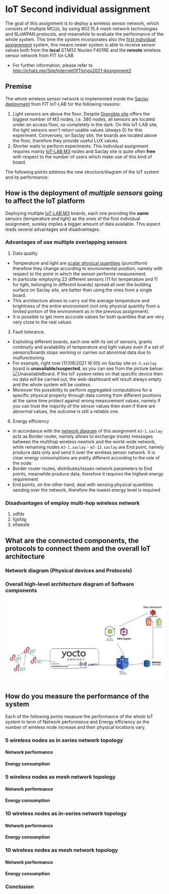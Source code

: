 # IoT Second individual assignment
The goal of this assignment is to deploy a wireless sensor network, which consists of multiple MCUs, by using 802.15.4 mesh network technologies and 6LoWPAN  protocols, and meanwhile to evaluate the performance of the whole system. This time the system incorporates also the [first individual assignement](./../FirstAssignment) system, this means newer system is able to receive sensor values both from the **local** STM32 Nucleo F401RE and the **remote** wireless sensor network from FIT Iot-LAB

- For further information, please refer to http://ichatz.me/Site/InternetOfThings2021-Assignment2

## Premise
The whole wireless sensor network is implemented inside the [Saclay deployment](https://www.iot-lab.info/docs/deployment/saclay/) from FIT IoT-LAB for the following reasons:
1. Light sensors are above the floor. Despite [Grenoble site](https://www.iot-lab.info/docs/deployment/grenoble/) offers the biggest number of M3 nodes, i.e. 380 nodes, all sensors are located under an access floor, so completely in the dark. On this IoT-LAB site, the light sensors won't return usable values (always 0) for this experiment. Conversely, on Saclay site, the boards are located above the floor, therefore they provide useful LUX values.
2. Shorter waits to perform experiments. This individual assignment requires mainly [IoT-LAB M3](https://www.iot-lab.info/docs/boards/iot-lab-m3/) nodes and  Saclay site is quite often **free** with respect to the number of users which make use of this kind of board.
 
The following points address the new structure/diagram of the IoT system and its performance:

## How is the deployment of ***multiple sensors*** going to affect the IoT platform
Deploying multiple [IoT-LAB M3](https://www.iot-lab.info/docs/boards/iot-lab-m3/) boards, each one providing the **same** sensors (temperature and light) as the ones of the first individual assignment, sureley implies a bigger amount of data available. This aspect leads several advantages and disadvantages.
### Advantages of use multiple overlapping sensors
1. Data quality 
 * Temperature and light are [scalar physical quantities](https://en.wikipedia.org/wiki/Scalar_(physics)) (punctiform) therefore they change according to environmental position, namely with respect to the point in which the sensor performs measurement. 
 * In particular employing 22 different sensors (11  for temperature and 11 for light, belonging to different boards) spread all over the building surface on Saclay site, are better than using the ones from a single board.
 * This architecture allows to carry out the average temperature and brightness of the entire environment (not only physical quantity from a limited portion of the environment as in the previous assignment). 
 * It is possible to get more accurate values for both quantites that are very very close to the real values
3. Fault tolerance. 
 * Exploiting different boards, each one with its set of sensors, grants continuity and availability of temperature and light values even if a set of sensors/boards stops working or carries out abnormal data due to mulfunctioning. 
 * For example, right now (17/06/2021 16:00) on Saclay site ```m3-3.saclay``` board is **unavailable/suspected**, as you can see from the picture below: ![UnavailableBoard](Picture/M3-Saclay-Disposition2.jpg "UnavailableBoard"). If the IoT system relies on that specific device then no data will be carried out, the web-dashboard will result always empty and the whole system will be useless. 
 * Moreover the possibility to perform aggregated computations for a specific physical property through data coming from different positions at the same time protect against wrong measurement values, namely if you can trust the majority of the sensor values then even if there are abnormal values, the outcome is still a reliable one.
6. Energy efficiency
 * In accordance with the [network diagram](./README.md/###Network-diagram-(Physical-devices-and-Protocols)) of this assignment ```m3-1.saclay``` acts as Border router, namely allows to exchange (route) messages between the multihop wireless newtork and the world-wide network, while remaining nodes ```m3-1.saclay``` - ```m3-12.saclay``` are End point, namely produce data only and send it over the wireless sensor network. It is clear energy consumptions are pretty different according to the role of the node: 
 * Border router routes, distributes/issues network parameters to End points, meanwhile produce data, therefore it requires the highest energy requirement
 * End points, on the other hand, deal with sensing physical quantities sending over the network, therefore the lowest energy level is required 
### Disadvantages of employ multi-hop wireless network
1. sdfds
2. fgsfdg
3. efwesfe

## What are the connected components, the protocols to connect them and the overall IoT architecture
### Network diagram (Physical devices and Protocols)

### Overall high-level architecture diagram of Software components
![OverallArchitecture](./Picture/OverallArchitecture.jpg)

## How do you measure the performance of the system
Each of the following points measure the performance of the whole IoT system in term of Network performance and Energy efficiency as the number of wireless node increase and their physical locations vary. 
### 5 wireless nodes as in series network topology 
#### Network performance

#### Energy consumption

### 5 wireless nodes as mesh network topology 
#### Network performance

#### Energy consumption

### 10 wireless nodes as in-series network topology 
#### Network performance

#### Energy consumption

### 10 wireless nodes as mesh network topology
#### Network performance

#### Energy consumption

### Conclusion


